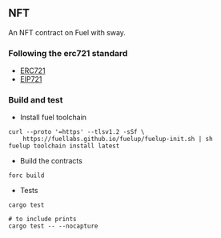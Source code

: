 ## NFT 
An NFT contract on Fuel with sway.

### Following the erc721 standard
- [ERC721](https://ethereum.org/en/developers/docs/standards/tokens/erc-721/) 
- [EIP721](https://eips.ethereum.org/EIPS/eip-721)

### Build and test
- Install fuel toolchain
```
curl --proto '=https' --tlsv1.2 -sSf \
    https://fuellabs.github.io/fuelup/fuelup-init.sh | sh
fuelup toolchain install latest
```

- Build the contracts
```
forc build
```

- Tests
```
cargo test

# to include prints
cargo test -- --nocapture
```
